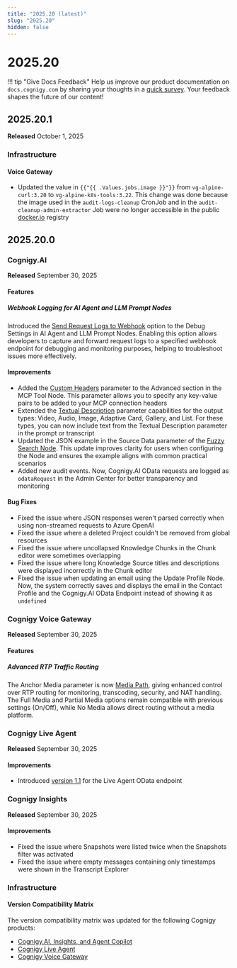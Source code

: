 ```yaml
---
title: "2025.20 (latest)"
slug: "2025.20"
hidden: false
---
```


# 2025.20

!!! tip "Give Docs Feedback"
    Help us improve our product documentation on `docs.cognigy.com` by sharing your thoughts in a [quick survey](https://forms.office.com/e/xnqneVasp2). Your feedback shapes the future of our content!

## 2025.20.1

**Released** October 1, 2025

### Infrastructure

#### Voice Gateway

- Updated the value in `{{"{{ .Values.jobs.image }}"}}` from `vg-alpine-curl:3.20` to `vg-alpine-k8s-tools:3.22`. This change was done because the image used in the `audit-logs-cleanup` CronJob and in the `audit-cleanup-admin-extractor` Job were no longer accessible in the public [docker.io](https://www.docker.com/) registry

## 2025.20.0

### Cognigy.AI

**Released** September 30, 2025

#### Features

##### Webhook Logging for AI Agent and LLM Prompt Nodes

Introduced the [Send Request Logs to Webhook](../ai/build/node-reference/ai/ai-agent.md) option to the Debug Settings in AI Agent and LLM Prompt Nodes. Enabling this option allows developers to capture and forward request logs to a specified webhook endpoint for debugging and monitoring purposes, helping to troubleshoot issues more effectively.

#### Improvements

- Added the [Custom Headers](../ai/build/node-reference/ai/ai-agent.md) parameter to the Advanced section in the MCP Tool Node. This parameter allows you to specify any key-value pairs to be added to your MCP connection headers
- Extended the [Textual Description](../ai/build/node-reference/basic/say.md) parameter capabilities for the output types: Video, Audio, Image, Adaptive Card, Gallery, and List. For these types, you can now include text from the Textual Description parameter in the prompt or transcript
- Updated the JSON example in the Source Data parameter of the [Fuzzy Search Node](../ai/build/node-reference/ai/fuzzy-search.md). This update improves clarity for users when configuring the Node and ensures the example aligns with common practical scenarios
- Added new audit events. Now, Cognigy.AI OData requests are logged as `odataRequest` in the Admin Center for better transparency and monitoring

#### Bug Fixes

- Fixed the issue where JSON responses weren't parsed correctly when using non-streamed requests to Azure OpenAI
- Fixed the issue where a deleted Project couldn't be removed from global resources
- Fixed the issue where uncollapsed Knowledge Chunks in the Chunk editor were sometimes overlapping
- Fixed the issue where long Knowledge Source titles and descriptions were displayed incorrectly in the Chunk editor
- Fixed the issue when updating an email using the Update Profile Node. Now, the system correctly saves and displays the email in the Contact Profile and the Cognigy.AI OData Endpoint instead of showing it as `undefined`

### Cognigy Voice Gateway

**Released** September 30, 2025

#### Features

##### Advanced RTP Traffic Routing

The Anchor Media parameter is now [Media Path](../ai/build/node-reference/voice/voice-gateway/transfer.md), giving enhanced control over RTP routing for monitoring, transcoding, security, and NAT handling. The Full Media and Partial Media options remain compatible with previous settings (On/Off), while No Media allows direct routing without a media platform. 

### Cognigy Live Agent

**Released** September 30, 2025

#### Improvements

- Introduced [version 1.1](../live-agent/tools/odata-endpoint.md) for the Live Agent OData endpoint

### Cognigy Insights

**Released** September 30, 2025

#### Improvements

- Fixed the issue where Snapshots were listed twice when the Snapshots filter was activated
- Fixed the issue where empty messages containing only timestamps were shown in the Transcript Explorer

### Infrastructure

#### Version Compatibility Matrix

The version compatibility matrix was updated for the following Cognigy products:

- [Cognigy.AI, Insights, and Agent Copilot](../ai/installation/version-compatibility-matrix.md)
- [Cognigy Live Agent](../live-agent/installation/deployment/version-compatibility-matrix.md)
- [Cognigy Voice Gateway](../voice-gateway/installation/version-compatibility-matrix.md)